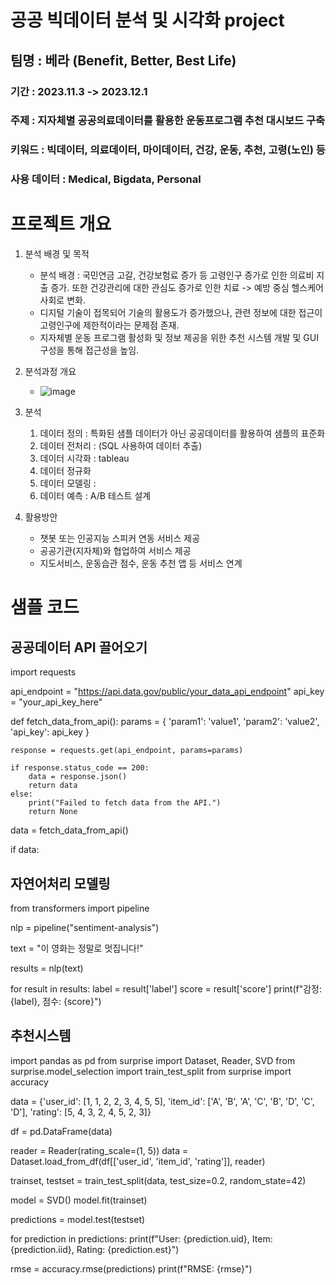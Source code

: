 # 공공 빅데이터 분석 및 시각화 project

## 팀명 : 베라 (Benefit, Better, Best Life) 
### 기간 : 2023.11.3 -> 2023.12.1
### 주제 : 지자체별 공공의료데이터를 활용한 운동프로그램 추천 대시보드 구축
### 키워드 : 빅데이터, 의료데이터, 마이데이터, 건강, 운동, 추천, 고령(노인) 등
### 사용 데이터 : Medical, Bigdata, Personal


# 프로젝트 개요 
1. 분석 배경 및 목적
   - 분석 배경 : 국민연금 고갈, 건강보험료 증가 등 고령인구 증가로 인한 의료비 지출 증가. 또한 건강관리에 대한 관심도 증가로 인한 치료 -> 예방 중심 헬스케어 사회로 변화.
   - 디지털 기술이 접목되어 기술의 활용도가 증가했으나, 관련 정보에 대한 접근이 고령인구에 제한적이라는 문제점 존재.
   - 지자체별 운동 프로그램 활성화 및 정보 제공을 위한 추천 시스템 개발 및 GUI 구성을 통해 접근성을 높임.
     
2. 분석과정 개요
   - ![image](https://github.com/songmac/2023-Sesac-Project-Silver/assets/113491089/cbd0c65b-6e02-47e6-a95d-24696dc197a9)
3. 분석
   1) 데이터 정의 : 특화된 샘플 데이터가 아닌 공공데이터를 활용하여 샘플의 표준화
   2) 데이터 전처리 : (SQL 사용하여 데이터 추출)
   3) 데이터 시각화 : tableau
   4) 데이터 정규화 
   5) 데이터 모델링 : 
   6) 데이터 예측 : A/B 테스트 설계
      
4. 활용방안
   - 챗봇 또는 인공지능 스피커 연동 서비스 제공
   - 공공기관(지자체)와 협업하여 서비스 제공
   - 지도서비스, 운동습관 점수, 운동 추천 앱 등 서비스 연계

# 샘플 코드
## 공공데이터 API 끌어오기
import requests

api_endpoint = "https://api.data.gov/public/your_data_api_endpoint"
api_key = "your_api_key_here"

def fetch_data_from_api():
    params = {
        'param1': 'value1',
        'param2': 'value2',
        'api_key': api_key
    }

    response = requests.get(api_endpoint, params=params)

    if response.status_code == 200:
        data = response.json()
        return data
    else:
        print("Failed to fetch data from the API.")
        return None

data = fetch_data_from_api()

if data:


## 자연어처리 모델링
from transformers import pipeline

nlp = pipeline("sentiment-analysis")

text = "이 영화는 정말로 멋집니다!"

results = nlp(text)

for result in results:
    label = result['label']
    score = result['score']
    print(f"감정: {label}, 점수: {score}")


## 추천시스템 

import pandas as pd
from surprise import Dataset, Reader, SVD
from surprise.model_selection import train_test_split
from surprise import accuracy

data = {'user_id': [1, 1, 2, 2, 3, 4, 5, 5],
        'item_id': ['A', 'B', 'A', 'C', 'B', 'D', 'C', 'D'],
        'rating': [5, 4, 3, 2, 4, 5, 2, 3]}

df = pd.DataFrame(data)

reader = Reader(rating_scale=(1, 5))
data = Dataset.load_from_df(df[['user_id', 'item_id', 'rating']], reader)

trainset, testset = train_test_split(data, test_size=0.2, random_state=42)

model = SVD()
model.fit(trainset)

predictions = model.test(testset)

for prediction in predictions:
    print(f"User: {prediction.uid}, Item: {prediction.iid}, Rating: {prediction.est}")

rmse = accuracy.rmse(predictions)
print(f"RMSE: {rmse}")




